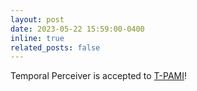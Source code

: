 ```yaml
---
layout: post
date: 2023-05-22 15:59:00-0400
inline: true
related_posts: false
---
```


Temporal Perceiver is accepted to [T-PAMI](https://ieeexplore.ieee.org/xpl/RecentIssue.jsp?punumber=34)!
